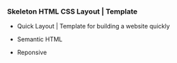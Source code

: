 ### Skeleton HTML CSS Layout | Template

* Quick Layout | Template for building a website quickly

* Semantic HTML

* Reponsive 
